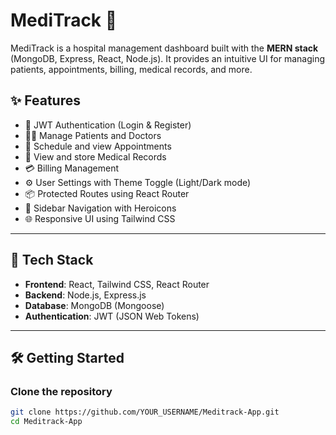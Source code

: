 # MediTrack 🏥

MediTrack is a hospital management dashboard built with the **MERN stack** (MongoDB, Express, React, Node.js). It provides an intuitive UI for managing patients, appointments, billing, medical records, and more.

## ✨ Features

- 🔐 JWT Authentication (Login & Register)
- 🧑‍⚕️ Manage Patients and Doctors
- 📅 Schedule and view Appointments
- 📂 View and store Medical Records
- 💳 Billing Management
- ⚙️ User Settings with Theme Toggle (Light/Dark mode)
- 📦 Protected Routes using React Router
- 🧭 Sidebar Navigation with Heroicons
- 🌐 Responsive UI using Tailwind CSS

---

## 🚀 Tech Stack

- **Frontend**: React, Tailwind CSS, React Router
- **Backend**: Node.js, Express.js
- **Database**: MongoDB (Mongoose)
- **Authentication**: JWT (JSON Web Tokens)

---

## 🛠️ Getting Started

### Clone the repository

```bash
git clone https://github.com/YOUR_USERNAME/Meditrack-App.git
cd Meditrack-App
```
